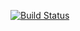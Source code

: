 [![Build Status](https://travis-ci.org/abyoo0103/Travis.svg?branch=master)](https://travis-ci.org/abyoo0103/Travis)
